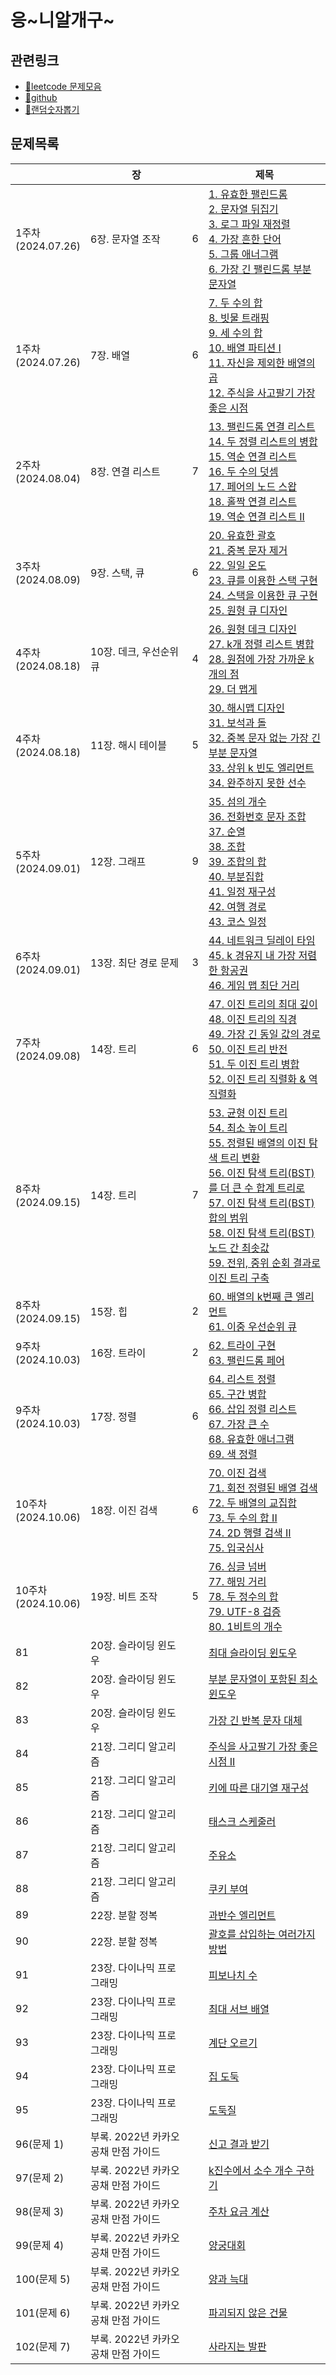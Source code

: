 

# 응\~니알개구\~

## 관련링크
- [🔗leetcode 문제모음](https://leetcode.com/problem-list/mzlofpes/)
- [🔗github](https://github.com/onlybooks/java-algorithm-interview)
- [🔗랜덤숫자뽑기](https://jungea.github.io/pickNumber.html)

## 문제목록
|                      | 장                       |     | 제목                                                                                                                                                                                                                                                                                                                                                                                                                                                                                                                                                                                                                                                                        |
| -------------------- | ----------------------- | --- | ------------------------------------------------------------------------------------------------------------------------------------------------------------------------------------------------------------------------------------------------------------------------------------------------------------------------------------------------------------------------------------------------------------------------------------------------------------------------------------------------------------------------------------------------------------------------------------------------------------------------------------------------------------------------- |
| 1주차<br>(2024.07.26)  | 6장. 문자열 조작              | 6   | [1. 유효한 팰린드롬](https://leetcode.com/problems/valid-palindrome/) <br>[2. 문자열 뒤집기](https://leetcode.com/problems/reverse-string/)<br>[3. 로그 파일 재정렬](https://leetcode.com/problems/reorder-data-in-log-files/)<br>[4. 가장 흔한 단어](https://leetcode.com/problems/most-common-word/)<br>[5. 그룹 애너그램](https://leetcode.com/problems/group-anagrams/)<br>[6. 가장 긴 팰린드롬 부분 문자열](https://leetcode.com/problems/longest-palindromic-substring/)<br>                                                                                                                                                                                                                                    |
| 1주차<br>(2024.07.26)  | 7장. 배열                  | 6   | [7. 두 수의 합](https://leetcode.com/problems/two-sum/)<br>[8. 빗물 트래핑](https://leetcode.com/problems/trapping-rain-water/)<br>[9. 세 수의 합](https://leetcode.com/problems/3sum/)<br>[10. 배열 파티션 I](https://leetcode.com/problems/array-partition/)<br>[11. 자신을 제외한 배열의 곱](https://leetcode.com/problems/product-of-array-except-self/)<br>[12. 주식을 사고팔기 가장 좋은 시점](https://leetcode.com/problems/best-time-to-buy-and-sell-stock/)                                                                                                                                                                                                                                               |
| 2주차<br>(2024.08.04)  | 8장. 연결 리스트              | 7   | [13. 팰린드롬 연결 리스트](https://leetcode.com/problems/palindrome-linked-list/)<br>[14. 두 정렬 리스트의 병합](https://leetcode.com/problems/merge-two-sorted-lists/)<br>[15. 역순 연결 리스트](https://leetcode.com/problems/reverse-linked-list/)<br>[16. 두 수의 덧셈](https://leetcode.com/problems/add-two-numbers/)<br>[17. 페어의 노드 스왑](https://leetcode.com/problems/swap-nodes-in-pairs/)<br>[18. 홀짝 연결 리스트](https://leetcode.com/problems/odd-even-linked-list/)<br>[19. 역순 연결 리스트 II](https://leetcode.com/problems/reverse-linked-list-ii/)                                                                                                                                                 |
| 3주차<br>(2024.08.09)  | 9장. 스택, 큐               | 6   | [20. 유효한 괄호](https://leetcode.com/problems/valid-parentheses/)<br>[21. 중복 문자 제거](https://leetcode.com/problems/remove-duplicate-letters/)<br>[22. 일일 온도](https://leetcode.com/problems/daily-temperatures/)<br>[23. 큐를 이용한 스택 구현](https://leetcode.com/problems/implement-stack-using-queues/)<br>[24. 스택을 이용한 큐 구현](https://leetcode.com/problems/implement-queue-using-stacks/)<br>[25. 원형 큐 디자인](https://leetcode.com/problems/design-circular-queue/)<br>                                                                                                                                                                                                             |
| 4주차<br>(2024.08.18)  | 10장. 데크, 우선순위 큐         | 4   | [26. 원형 데크 디자인](https://leetcode.com/problems/design-circular-deque/)<br>[27. k개 정렬 리스트 병합](https://leetcode.com/problems/merge-k-sorted-lists/)<br>[28. 원점에 가장 가까운 k개의 점](https://leetcode.com/problems/k-closest-points-to-origin/)<br>[29. 더 맵게](https://school.programmers.co.kr/learn/courses/30/lessons/42626)                                                                                                                                                                                                                                                                                                                                                      |
| 4주차<br>(2024.08.18)  | 11장. 해시 테이블             | 5   | [30. 해시맵 디자인](https://leetcode.com/problems/design-hashmap/)<br>[31. 보석과 돌](https://leetcode.com/problems/jewels-and-stones/)<br>[32. 중복 문자 없는 가장 긴 부분 문자열](https://leetcode.com/problems/longest-substring-without-repeating-characters/)<br>[33. 상위 k 빈도 엘리먼트](https://leetcode.com/problems/top-k-frequent-elements/)<br>[34. 완주하지 못한 선수](https://school.programmers.co.kr/learn/courses/30/lessons/42576)                                                                                                                                                                                                                                                             |
| 5주차<br>(2024.09.01)  | 12장. 그래프                | 9   | [35. 섬의 개수](https://leetcode.com/problems/number-of-islands/)<br>[36. 전화번호 문자 조합](https://leetcode.com/problems/letter-combinations-of-a-phone-number/)<br>[37. 순열](https://leetcode.com/problems/permutations/)<br>[38. 조합](https://leetcode.com/problems/combinations/)<br>[39. 조합의 합](https://leetcode.com/problems/combination-sum/)<br>[40. 부분집합](https://leetcode.com/problems/subsets/)<br>[41. 일정 재구성](https://leetcode.com/problems/reconstruct-itinerary/)<br>[42. 여행 경로](https://school.programmers.co.kr/learn/courses/30/lessons/43164)<br>[43. 코스 일정](https://leetcode.com/problems/course-schedule/)                                                       |
| 6주차<br>(2024.09.01)  | 13장. 최단 경로 문제           | 3   | [44. 네트워크 딜레이 타임](https://leetcode.com/problems/network-delay-time/)<br>[45. k 경유지 내 가장 저렴한 항공권](https://leetcode.com/problems/cheapest-flights-within-k-stops/)<br>[46. 게임 맵 최단 거리](https://school.programmers.co.kr/learn/courses/30/lessons/1844)                                                                                                                                                                                                                                                                                                                                                                                                                      |
| 7주차<br>(2024.09.08)  | 14장. 트리                 | 6   | [47. 이진 트리의 최대 깊이](https://leetcode.com/problems/maximum-depth-of-binary-tree/)<br>[48. 이진 트리의 직경](https://leetcode.com/problems/diameter-of-binary-tree/)<br>[49. 가장 긴 동일 값의 경로](https://leetcode.com/problems/longest-univalue-path/)<br>[50. 이진 트리 반전](https://leetcode.com/problems/invert-binary-tree/)<br>[51. 두 이진 트리 병합](https://leetcode.com/problems/merge-two-binary-trees/)<br>[52. 이진 트리 직렬화 & 역직렬화](https://leetcode.com/problems/serialize-and-deserialize-binary-tree/)                                                                                                                                                                                   |
| 8주차<br>(2024.09.15)  | 14장. 트리                 | 7   | [53. 균형 이진 트리](https://leetcode.com/problems/balanced-binary-tree/)<br>[54. 최소 높이 트리](https://leetcode.com/problems/minimum-height-trees/)<br>[55. 정렬된 배열의 이진 탐색 트리 변환](https://leetcode.com/problems/convert-sorted-array-to-binary-search-tree/)<br>[56. 이진 탐색 트리(BST)를 더 큰 수 합계 트리로](https://leetcode.com/problems/binary-search-tree-to-greater-sum-tree/)<br>[57. 이진 탐색 트리(BST) 합의 범위](https://leetcode.com/problems/range-sum-of-bst/)<br>[58. 이진 탐색 트리(BST) 노드 간 최솟값](https://leetcode.com/problems/minimum-distance-between-bst-nodes/)<br>[59. 전위, 중위 순회 결과로 이진 트리 구축](https://leetcode.com/problems/construct-binary-tree-from-preorder-and-inorder-traversal/) |
| 8주차<br>(2024.09.15)  | 15장. 힙                  | 2   | [60. 배열의 k번째 큰 엘리먼트](https://leetcode.com/problems/kth-largest-element-in-an-array/)<br>[61. 이중 우선순위 큐](https://school.programmers.co.kr/learn/courses/30/lessons/42628)                                                                                                                                                                                                                                                                                                                                                                                                                                                                                                  |
| 9주차<br>(2024.10.03)  | 16장. 트라이                | 2   | [62. 트라이 구현](https://leetcode.com/problems/implement-trie-prefix-tree/)<br>[63. 팰린드롬 페어](https://leetcode.com/problems/palindrome-pairs/)                                                                                                                                                                                                                                                                                                                                                                                                                                                                                                                                 |
| 9주차<br>(2024.10.03)  | 17장. 정렬                 | 6   | [64. 리스트 정렬](https://leetcode.com/problems/sort-list/)<br>[65. 구간 병합](https://leetcode.com/problems/merge-intervals/)<br>[66. 삽입 정렬 리스트](https://leetcode.com/problems/insertion-sort-list/)<br>[67. 가장 큰 수](https://leetcode.com/problems/largest-number/)<br>[68. 유효한 애너그램](https://leetcode.com/problems/valid-anagram/)<br>[69. 색 정렬](https://leetcode.com/problems/sort-colors/)                                                                                                                                                                                                                                                                                     |
| 10주차<br>(2024.10.06) | 18장. 이진 검색              | 6   | [70. 이진 검색](https://leetcode.com/problems/binary-search/)<br>[71. 회전 정렬된 배열 검색](https://leetcode.com/problems/search-in-rotated-sorted-array/)<br>[72. 두 배열의 교집합](https://leetcode.com/problems/intersection-of-two-arrays/)<br>[73. 두 수의 합 II](https://leetcode.com/problems/two-sum-ii-input-array-is-sorted/)<br>[74. 2D 행렬 검색 II](https://leetcode.com/problems/search-a-2d-matrix-ii/)<br>[75. 입국심사](https://school.programmers.co.kr/learn/courses/30/lessons/43238)<br>                                                                                                                                                                                            |
| 10주차<br>(2024.10.06) | 19장. 비트 조작              | 5   | [76. 싱글 넘버](https://leetcode.com/problems/single-number/)<br>[77. 해밍 거리](https://leetcode.com/problems/hamming-distance/)<br>[78. 두 정수의 합](https://leetcode.com/problems/sum-of-two-integers/)<br>[79. UTF-8 검증](https://leetcode.com/problems/utf-8-validation/)<br>[80. 1비트의 개수](https://leetcode.com/problems/number-of-1-bits/)                                                                                                                                                                                                                                                                                                                                       |
| 81                   | 20장. 슬라이딩 윈도우           |     | [최대 슬라이딩 윈도우](https://leetcode.com/problems/sliding-window-maximum/)                                                                                                                                                                                                                                                                                                                                                                                                                                                                                                                                                                                                      |
| 82                   | 20장. 슬라이딩 윈도우           |     | [부분 문자열이 포함된 최소 윈도우](https://leetcode.com/problems/minimum-window-substring/)                                                                                                                                                                                                                                                                                                                                                                                                                                                                                                                                                                                             |
| 83                   | 20장. 슬라이딩 윈도우           |     | [가장 긴 반복 문자 대체](https://leetcode.com/problems/longest-repeating-character-replacement/)                                                                                                                                                                                                                                                                                                                                                                                                                                                                                                                                                                                   |
| 84                   | 21장. 그리디 알고리즘           |     | [주식을 사고팔기 가장 좋은 시점 II](https://leetcode.com/problems/best-time-to-buy-and-sell-stock-ii/)                                                                                                                                                                                                                                                                                                                                                                                                                                                                                                                                                                                 |
| 85                   | 21장. 그리디 알고리즘           |     | [키에 따른 대기열 재구성](https://leetcode.com/problems/queue-reconstruction-by-height/)                                                                                                                                                                                                                                                                                                                                                                                                                                                                                                                                                                                            |
| 86                   | 21장. 그리디 알고리즘           |     | [태스크 스케줄러](https://leetcode.com/problems/task-scheduler/)                                                                                                                                                                                                                                                                                                                                                                                                                                                                                                                                                                                                                 |
| 87                   | 21장. 그리디 알고리즘           |     | [주유소](https://leetcode.com/problems/gas-station/)                                                                                                                                                                                                                                                                                                                                                                                                                                                                                                                                                                                                                         |
| 88                   | 21장. 그리디 알고리즘           |     | [쿠키 부여](https://leetcode.com/problems/assign-cookies/)                                                                                                                                                                                                                                                                                                                                                                                                                                                                                                                                                                                                                    |
| 89                   | 22장. 분할 정복              |     | [과반수 엘리먼트](https://leetcode.com/problems/majority-element/)                                                                                                                                                                                                                                                                                                                                                                                                                                                                                                                                                                                                               |
| 90                   | 22장. 분할 정복              |     | [괄호를 삽입하는 여러가지 방법](https://leetcode.com/problems/different-ways-to-add-parentheses/)                                                                                                                                                                                                                                                                                                                                                                                                                                                                                                                                                                                      |
| 91                   | 23장. 다이나믹 프로그래밍         |     | [피보나치 수](https://leetcode.com/problems/fibonacci-number/)                                                                                                                                                                                                                                                                                                                                                                                                                                                                                                                                                                                                                 |
| 92                   | 23장. 다이나믹 프로그래밍         |     | [최대 서브 배열](https://leetcode.com/problems/maximum-subarray/)                                                                                                                                                                                                                                                                                                                                                                                                                                                                                                                                                                                                               |
| 93                   | 23장. 다이나믹 프로그래밍         |     | [계단 오르기](https://leetcode.com/problems/climbing-stairs/)                                                                                                                                                                                                                                                                                                                                                                                                                                                                                                                                                                                                                  |
| 94                   | 23장. 다이나믹 프로그래밍         |     | [집 도둑](https://leetcode.com/problems/house-robber/)                                                                                                                                                                                                                                                                                                                                                                                                                                                                                                                                                                                                                       |
| 95                   | 23장. 다이나믹 프로그래밍         |     | [도둑질](https://school.programmers.co.kr/learn/courses/30/lessons/42897)                                                                                                                                                                                                                                                                                                                                                                                                                                                                                                                                                                                                    |
| 96(문제 1)             | 부록. 2022년 카카오 공채 만점 가이드 |     | [신고 결과 받기](https://school.programmers.co.kr/learn/courses/30/lessons/92334)                                                                                                                                                                                                                                                                                                                                                                                                                                                                                                                                                                                               |
| 97(문제 2)             | 부록. 2022년 카카오 공채 만점 가이드 |     | [k진수에서 소수 개수 구하기](https://school.programmers.co.kr/learn/courses/30/lessons/92335)                                                                                                                                                                                                                                                                                                                                                                                                                                                                                                                                                                                        |
| 98(문제 3)             | 부록. 2022년 카카오 공채 만점 가이드 |     | [주차 요금 계산](https://school.programmers.co.kr/learn/courses/30/lessons/92341)                                                                                                                                                                                                                                                                                                                                                                                                                                                                                                                                                                                               |
| 99(문제 4)             | 부록. 2022년 카카오 공채 만점 가이드 |     | [양궁대회](https://school.programmers.co.kr/learn/courses/30/lessons/92342)                                                                                                                                                                                                                                                                                                                                                                                                                                                                                                                                                                                                   |
| 100(문제 5)            | 부록. 2022년 카카오 공채 만점 가이드 |     | [양과 늑대](https://school.programmers.co.kr/learn/courses/30/lessons/92343)                                                                                                                                                                                                                                                                                                                                                                                                                                                                                                                                                                                                  |
| 101(문제 6)            | 부록. 2022년 카카오 공채 만점 가이드 |     | [파괴되지 않은 건물](https://school.programmers.co.kr/learn/courses/30/lessons/92344)                                                                                                                                                                                                                                                                                                                                                                                                                                                                                                                                                                                             |
| 102(문제 7)            | 부록. 2022년 카카오 공채 만점 가이드 |     | [사라지는 발판](https://school.programmers.co.kr/learn/courses/30/lessons/92345)                                                                                                                                                                                                                                                                                                                                                                                                                                                                                                                                                                                                |
